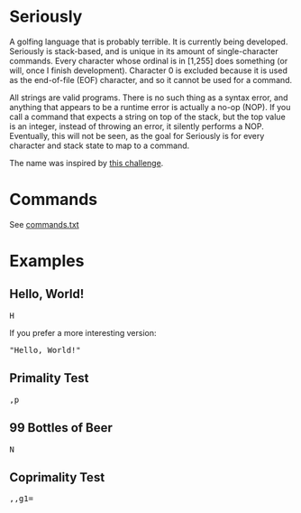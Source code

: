 # Seriously
A golfing language that is probably terrible. It is currently being developed. Seriously is stack-based, and is unique in its amount of single-character commands. Every character whose ordinal is in [1,255] does something (or will, once I finish development). Character 0 is excluded because it is used as the end-of-file (EOF) character, and so it cannot be used for a command.

All strings are valid programs. There is no such thing as a syntax error, and anything that appears to be a runtime error is actually a no-op (NOP). If you call a command that expects a string on top of the stack, but the top value is an integer, instead of throwing an error, it silently performs a NOP. Eventually, this will not be seen, as the goal for Seriously is for every character and stack state to map to a command.

The name was inspired by [this challenge](http://codegolf.stackexchange.com/questions/58522/seriously-golfscript-cjam-or-pyth).

# Commands

See [commands.txt](https://github.com/Mego/Seriously/blob/master/commands.txt)

# Examples

## Hello, World!

<pre>H</pre>

If you prefer a more interesting version:

<pre>"Hello, World!"</pre>

## Primality Test

<pre>,p</pre>

## 99 Bottles of Beer

<pre>N</pre>

## Coprimality Test

<pre>,,g1=</pre>
